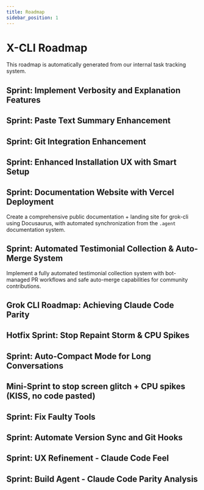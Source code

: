 ```yaml
---
title: Roadmap
sidebar_position: 1
---
```


# X-CLI Roadmap

This roadmap is automatically generated from our internal task tracking system.

## Sprint: Implement Verbosity and Explanation Features

## Sprint: Paste Text Summary Enhancement

## Sprint: Git Integration Enhancement

## Sprint: Enhanced Installation UX with Smart Setup

## Sprint: Documentation Website with Vercel Deployment

Create a comprehensive public documentation + landing site for grok-cli using Docusaurus, with automated synchronization from the `.agent` documentation system.

## Sprint: Automated Testimonial Collection & Auto-Merge System

Implement a fully automated testimonial collection system with bot-managed PR workflows and safe auto-merge capabilities for community contributions.

## Grok CLI Roadmap: Achieving Claude Code Parity

## Hotfix Sprint: Stop Repaint Storm & CPU Spikes

## Sprint: Auto-Compact Mode for Long Conversations

## Mini-Sprint to stop screen glitch + CPU spikes (KISS, no code pasted)

## Sprint: Fix Faulty Tools

## Sprint: Automate Version Sync and Git Hooks

## Sprint: UX Refinement - Claude Code Feel

## Sprint: Build Agent - Claude Code Parity Analysis
